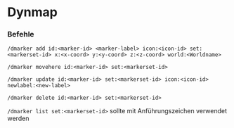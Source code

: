 # Dynmap

### Befehle

`/dmarker add id:<marker-id> <marker-label> icon:<icon-id> set:<markerset-id> x:<x-coord> y:<y-coord> z:<z-coord> world:<Worldname>`&#x20;

`/dmarker movehere id:<marker-id> set:<markerset-id>`

`/dmarker update id:<marker-id> set:<markerset-id> icon:<icon-id> newlabel:<new-label>`&#x20;

`/dmarker delete id:<marker-id> set:<markerset-id>`&#x20;

`/dmarker list set:<markerset-id>` sollte mit Anführungszeichen verwendet werden
